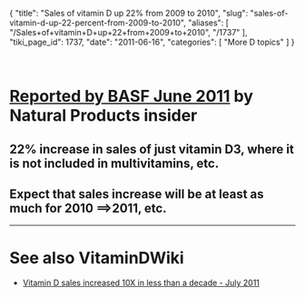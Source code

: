 {
  "title": "Sales of vitamin D up 22% from 2009 to 2010",
  "slug": "sales-of-vitamin-d-up-22-percent-from-2009-to-2010",
  "aliases": [
    "/Sales+of+vitamin+D+up+22+from+2009+to+2010",
    "/1737"
  ],
  "tiki_page_id": 1737,
  "date": "2011-06-16",
  "categories": [
    "More D topics"
  ]
}

&nbsp;

# [Reported by BASF June 2011](http://www.naturalproductsinsider.com/news/2011/06/basf-reports-vitamin-d-sales-increases.aspx) by Natural Products insider

## 22% increase in sales of just vitamin D3, where it is not included in multivitamins, etc.

## Expect that sales increase will be at least as much for 2010 ==>2011, etc.

- - - - - - - - 

# See also VitaminDWiki

* [Vitamin D sales increased 10X in less than a decade - July 2011](/posts/vitamin-d-sales-increased-10x-in-less-than-a-decade)